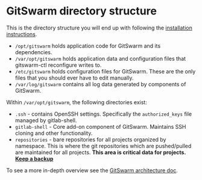 # GitSwarm directory structure

This is the directory structure you will end up with following the
[installation instructions](README.md).

- `/opt/gitswarm` holds application code for GitSwarm and its dependencies.
- `/var/opt/gitswarm` holds application data and configuration files that
  gitswarm-ctl reconfigure writes to.
- `/etc/gitswarm` holds configuration files for GitSwarm. These are the only
  files that you should ever have to edit manually.
- `/var/log/gitswarm` contains all log data generated by components of
  GitSwarm.

Within `/var/opt/gitswarm`, the following directories exist:

* `.ssh` - contains OpenSSH settings. Specifically the `authorized_keys`
  file managed by gitlab-shell.
* `gitlab-shell` - Core add-on component of GitSwarm. Maintains SSH cloning
  and other functionality.
* `repositories` - bare repositories for all projects organized by
  namespace.  This is where the git repositories which are pushed/pulled
  are maintained for all projects.  **This area is critical data for
  projects. [Keep a backup](../raketasks/backup_restore.md)**

To see a more in-depth overview see the [GitSwarm architecture doc](../development/architecture.md).
